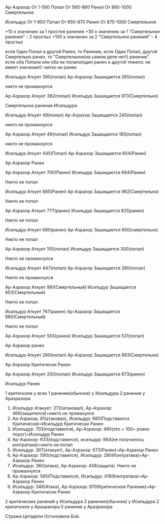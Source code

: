 
Ар-Азрахор
От 1-560 Попал
От 560-860 Ранил
От 860-1000 Смертельное

Исильдур
От 1-650 Попал
От 650-870 Ранил
От 870-1000 Смертельное

+10 к значению за 1 простое ранение
+30 к значению за 1 "Смертельное ранение" - 2 простых
+100 к значению за 2 "Смертельное ранений" - 4 простых



есле Один Попал а другой Ранен, то Ранение, есле Один Попал, другой Смертельно ранен, то "Смертельное(на самом деле нет!) ранение".
есле оба Попали или оба не попали(один ранен и другой тяжело: не имеет значение!): нитко не ранен.

Исильдур Аткует
395(попал)
Ар-Азрахор Зашищается
265(попал)

никто не промахнулся

Ар-Азрахор Аткует
382(попал)
Исильдур Зашищается
973(Смертельно)

Смертельное ранение Исильдура

Исильдур Аткует
49(попал)
Ар-Азрахор Зашищается
245(попал)

никто не промахнулся

Ар-Азрахор Аткует
49(попал)
Исильдур Зашищается
185(попал)

никто не промахнулся

Исильдур Аткует
445(Попал)
Ар-Азрахор Зашищается
604(Ранен)

Ар-Азрахор Ранен

Ар-Азрахор Аткует
700(Ранен)
Исильдур Зашищается
694(Ранен)

Никто не попал

Исильдур Аткует
885(Ранен)
Ар-Азрахор Зашищается
962(Смертельно)

Никто не попал

Ар-Азрахор Аткует
777(ранен)
Исильдур Зашищается
831(ранен)

Никто не попал

Исильдур Аткует
680(ранен)
Ар-Азрахор Зашищается
950(смертельно)

Никто не попал

Ар-Азрахор Аткует
155(попал)
Исильдур Зашищается
300(попал)

Никто не промахнулся

Исильдур Аткует
447(попал)
Ар-Азрахор Зашищается
390(попал)

Никто не промахнулся

Ар-Азрахор Аткует
981(Смертельный)
Исильдур Зашищается
853(Смертельный)

Никто не попал

Исильдур Аткует
767(ранен)
Ар-Азрахор Зашищается
880(Смертельный)

Никто не попал

Ар-Азрахор Аткует
563(ранен)
Исильдур Зашищается
531(попал)

Ар-Азрахор ранен

Исильдур Аткует
260(попал)
Ар-Азрахор Зашищается
893(Смертельно)

Ар-Азразор Критически Ранен

Ар-Азрахор Аткует
200(попал)
Исильдур Зашищается
673(ранен)

Исильдур Ранен

1 критичское у всех
1 ранение(обычное) у Исильдура
2 ранение у Аразрахора

1. Исильдур Атакует: 272(атаковал), Ар-Азрахор: 468(защитился)=никто не промахулся
2. Ар-Азрахор: 81(атаковал), Исильдур: 985(Подставился Критически)=Исильдур Критически Ранен
3. Исильдур: 703(подставился), Ар-Азрахор: 460(это + 100= ровно порог)=Исильдур Ранен
4. Ар-Азрахор: 633(подставился), исильдур: 864(не получилось контратака)=никто не попал
5. Исильдур: 307(атакует),  Ар-Азрахор: 673(Ранен)=Ар-Азрахор Ранен
6. Ар-Азрахор: 590(подставился), Исильдур: 280(Контратака)=Ар-Азрахор Ранен
7. Исильдур: 360(атака), Ар-Азрахор: 458(защита). Никто не промахнулся
8. Ар-Азрахор: 565(Подставился), Исильдур: 419(Контратака)=Ар-Азрахор Ранен
9. Исильдур: 346(Атака), Ар-Азрахор: 970(Критическое Ранение)=Ар-Азрахор Критически Ранен


2 критических ранений у Исильдура
2 ранение(обычное) у Исильдура
2 критичское у Аразрахора
5 ранение у Аразрахора

Стражи Цитадели Остоновили Бой.
